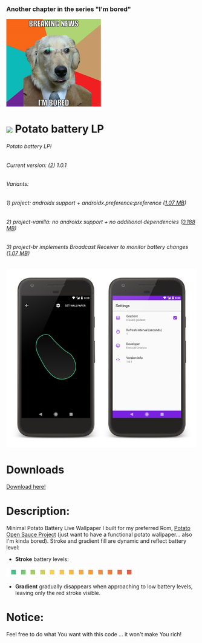 ### Another chapter in the series "I'm bored"

![Screenshots](https://raw.githubusercontent.com/enricocid/Potato-Battery-LP/master/bored.png)

# <img src ="https://upload.wikimedia.org/wikipedia/commons/b/b5/Kotlin-logo.png" width=24> Potato battery LP

###### Potato battery LP!
###### Current version: (2) 1.0.1
###### Variants: 
###### 1) project: androidx support + androidx.preference:preference ([1.07 MB](https://github.com/enricocid/Potato-Battery-LP/releases/download/v1.0.1/app-release.apk))
###### 2) project-vanilla: no androidx support + no additional dependencies ([0.188 MB](https://github.com/enricocid/Potato-Battery-LP/releases/download/v1.0.1/app-release-vanilla.apk))
###### 3) project-br implements Broadcast Receiver to monitor battery changes ([1.07 MB](https://github.com/enricocid/Potato-Battery-LP/releases/download/v1.0/app-release-br.apk))

![Screenshots](https://raw.githubusercontent.com/enricocid/Potato-Battery-LP/master/screens_2_1.png) 

# Downloads

[Download here!](https://github.com/enricocid/Potato-Battery-LP/releases)


# Description:

Minimal Potato Battery Live Wallpaper I built for my preferred Rom, [Potato Open Sauce Project](https://potatoproject.co) (just want to have a functional potato wallpaper... also I'm kinda bored). Stroke and gradient fill are dynamic and reflect battery level:


- **Stroke** battery levels:

![Screenshots](https://raw.githubusercontent.com/enricocid/Potato-Battery-LP/master/levels.png)

- **Gradient** gradually disappears when approaching to low battery levels, leaving only the red stroke visible.


# Notice:

Feel free to do what You want with this code ... it won't make You rich!
